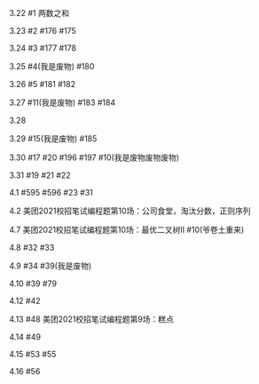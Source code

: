 3.22 #1 两数之和

3.23 #2 #176 #175

3.24 #3 #177 #178

3.25 #4(我是废物) #180

3.26 #5 #181 #182

3.27 #11(我是废物) #183 #184

3.28

3.29 #15(我是废物) #185

3.30 #17 #20 #196 #197 #10(我是废物废物废物)

3.31 #19 #21 #22

4.1 #595 #596 #23 #31

4.2 美团2021校招笔试编程题第10场：公司食堂，淘汰分数，正则序列

4.7 美团2021校招笔试编程题第10场：最优二叉树II #10(爷卷土重来)

4.8 #32 #33

4.9 #34 #39(我是废物)

4.10 #39 #79

4.12 #42

4.13 #48 美团2021校招笔试编程题第9场：糕点

4.14 #49

4.15 #53 #55

4.16 #56